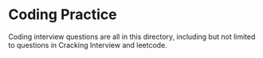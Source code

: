 # Coding Practice
Coding interview questions are all in this directory, including but not limited to questions in Cracking Interview and leetcode. 


